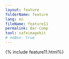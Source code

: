 ```yaml
---
layout: feature
folderName: feature
lang: en
fileName: feature11
permalink: Bar-Comp
tool: safeimagekit
# noBox: true
---
```

{% include feature11.html%}